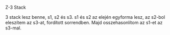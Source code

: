 Z-3 Stack

3 stack lesz benne, s1, s2 és s3. s1 és s2 az elején egyforma lesz, az s2-bol eleszítem az s3-at, fordított sorrendben. 
Majd osszehasonlítom az s1-et az s3-mal.

